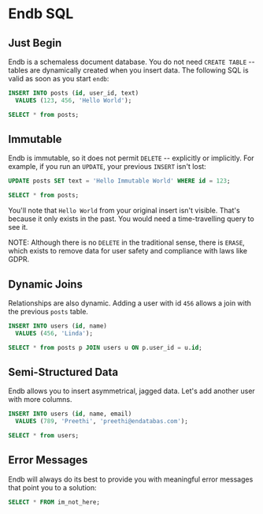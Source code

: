 # Endb SQL

## Just Begin

Endb is a schemaless document database.
You do not need `CREATE TABLE` -- tables are dynamically created when you insert data.
The following SQL is valid as soon as you start `endb`:

```SQL
INSERT INTO posts (id, user_id, text)
  VALUES (123, 456, 'Hello World');

SELECT * from posts;
```

## Immutable

Endb is immutable, so it does not permit `DELETE` -- explicitly or implicitly.
For example, if you run an `UPDATE`, your previous `INSERT` isn't lost:

```SQL
UPDATE posts SET text = 'Hello Immutable World' WHERE id = 123;

SELECT * from posts;
```

You'll note that `Hello World` from your original insert isn't visible.
That's because it only exists in the past.
You would need a time-travelling query to see it.

NOTE: Although there is no `DELETE` in the traditional sense, there is `ERASE`, which exists to remove data for user safety and compliance with laws like GDPR.

## Dynamic Joins

Relationships are also dynamic.
Adding a user with id `456` allows a join with the previous `posts` table.

```SQL
INSERT INTO users (id, name)
  VALUES (456, 'Linda');

SELECT * from posts p JOIN users u ON p.user_id = u.id;
```

## Semi-Structured Data

Endb allows you to insert asymmetrical, jagged data.
Let's add another user with more columns.

```SQL
INSERT INTO users (id, name, email)
  VALUES (789, 'Preethi', 'preethi@endatabas.com');

SELECT * from users;
```

## Error Messages

Endb will always do its best to provide you with meaningful error messages that point you to a solution:

```sql
SELECT * FROM im_not_here;
```
